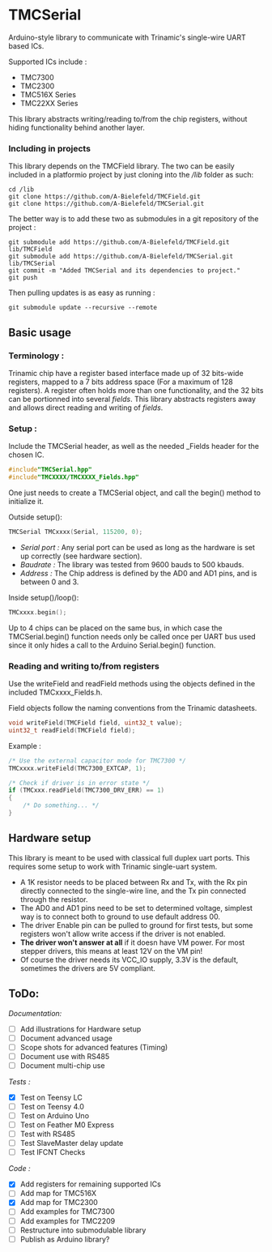 # TMCSerial

Arduino-style library to communicate with Trinamic's single-wire UART based ICs.

Supported ICs include :
 - TMC7300
 - TMC2300
 - TMC516X Series
 - TMC22XX Series

This library abstracts writing/reading to/from the chip registers, without hiding functionality behind another layer.

### Including in projects

This library depends on the TMCField library.
The two can be easily included in a platformio project by just cloning into the _/lib_ folder as such:

```
cd /lib
git clone https://github.com/A-Bielefeld/TMCField.git
git clone https://github.com/A-Bielefeld/TMCSerial.git
```

The better way is to add these two as submodules in a git repository of the project :

```
git submodule add https://github.com/A-Bielefeld/TMCField.git lib/TMCField
git submodule add https://github.com/A-Bielefeld/TMCSerial.git lib/TMCSerial
git commit -m "Added TMCSerial and its dependencies to project."
git push
```

Then pulling updates is as easy as running :

```
git submodule update --recursive --remote
```

## Basic usage

### Terminology :
Trinamic chip have a register based interface made up of 32 bits-wide registers, mapped to a 7 bits address space (For a maximum of 128 registers). A register often holds more than one functionality, and the 32 bits can be portionned into several _fields_. This library abstracts registers away and allows direct reading and writing of _fields_.

### Setup :

Include the TMCSerial header, as well as the needed _Fields header for the chosen IC.

```C++
#include"TMCSerial.hpp"
#include"TMCXXXX/TMCXXXX_Fields.hpp"
```

One just needs to create a TMCSerial object, and call the begin() method to initialize it. 

Outside setup():
```C++
TMCSerial TMCxxxx(Serial, 115200, 0);
```
 - _Serial port :_ Any serial port can be used as long as the hardware is set up correctly (see hardware section).
 - _Baudrate :_ The library was tested from 9600 bauds to 500 kbauds.
  - _Address :_ The Chip address is defined by the AD0 and AD1 pins, and is between 0 and 3.

Inside setup()/loop():

```C++
TMCxxxx.begin();
```

Up to 4 chips can be placed on the same bus, in which case the TMCSerial.begin() function needs only be called once per UART bus used since it only hides a call to the Arduino Serial.begin() function.

### Reading and writing to/from registers

Use the writeField and readField methods using the objects defined in the included TMCxxxx_Fields.h.

Field objects follow the naming conventions from the Trinamic datasheets.

```C++
void writeField(TMCField field, uint32_t value);
uint32_t readField(TMCField field);
```

Example :

```C++
/* Use the external capacitor mode for TMC7300 */
TMCxxxx.writeField(TMC7300_EXTCAP, 1);

/* Check if driver is in error state */
if (TMCxxx.readField(TMC7300_DRV_ERR) == 1)
{
    /* Do something... */
}

```

## Hardware setup

This library is meant to be used with classical full duplex uart ports. This requires some setup to work with Trinamic single-uart system.

 - A 1K resistor needs to be placed between Rx and Tx, with the Rx pin directly connected to the single-wire line, and the Tx pin connected through the resistor.
 - The AD0 and AD1 pins need to be set to determined voltage, simplest way is to connect both to ground to use default address 00.
 - The driver Enable pin can be pulled to ground for first tests, but some registers won't allow write access if the driver is not enabled.
 - __The driver won't answer at all__ if it doesn have VM power. For most stepper drivers, this means at least 12V on the VM pin!
 - Of course the driver needs its VCC_IO supply, 3.3V is the default, sometimes the drivers are 5V compliant.

## ToDo:

_Documentation:_
 - [ ] Add illustrations for Hardware setup
 - [ ] Document advanced usage
 - [ ] Scope shots for advanced features (Timing)
 - [ ] Document use with RS485
 - [ ] Document multi-chip use

_Tests :_
 - [x] Test on Teensy LC
 - [ ] Test on Teensy 4.0
 - [ ] Test on Arduino Uno
 - [ ] Test on Feather M0 Express
 - [ ] Test with RS485
 - [ ] Test SlaveMaster delay update
 - [ ] Test IFCNT Checks

_Code :_
 - [x] Add registers for remaining supported ICs
 - [ ] Add map for TMC516X
 - [x] Add map for TMC2300
 - [ ] Add examples for TMC7300
 - [ ] Add examples for TMC2209
 - [ ] Restructure into submodulable library
 - [ ] Publish as Arduino library?
